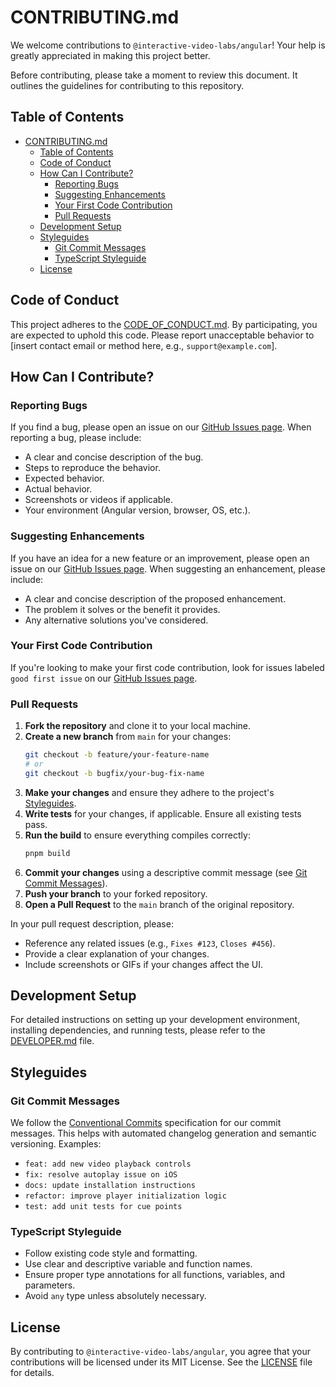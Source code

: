 # CONTRIBUTING.md

We welcome contributions to `@interactive-video-labs/angular`! Your help is greatly appreciated in making this project better.

Before contributing, please take a moment to review this document. It outlines the guidelines for contributing to this repository.

## Table of Contents

- [CONTRIBUTING.md](#contributingmd)
  - [Table of Contents](#table-of-contents)
  - [Code of Conduct](#code-of-conduct)
  - [How Can I Contribute?](#how-can-i-contribute)
    - [Reporting Bugs](#reporting-bugs)
    - [Suggesting Enhancements](#suggesting-enhancements)
    - [Your First Code Contribution](#your-first-code-contribution)
    - [Pull Requests](#pull-requests)
  - [Development Setup](#development-setup)
  - [Styleguides](#styleguides)
    - [Git Commit Messages](#git-commit-messages)
    - [TypeScript Styleguide](#typescript-styleguide)
  - [License](#license)

## Code of Conduct

This project adheres to the [CODE_OF_CONDUCT.md](CODE_OF_CONDUCT.md). By participating, you are expected to uphold this code. Please report unacceptable behavior to [insert contact email or method here, e.g., `support@example.com`].

## How Can I Contribute?

### Reporting Bugs

If you find a bug, please open an issue on our [GitHub Issues page](https://github.com/interactive-video-labs/interactive-video-angular-wrapper/issues). When reporting a bug, please include:

- A clear and concise description of the bug.
- Steps to reproduce the behavior.
- Expected behavior.
- Actual behavior.
- Screenshots or videos if applicable.
- Your environment (Angular version, browser, OS, etc.).

### Suggesting Enhancements

If you have an idea for a new feature or an improvement, please open an issue on our [GitHub Issues page](https://github.com/interactive-video-labs/interactive-video-angular-wrapper/issues). When suggesting an enhancement, please include:

- A clear and concise description of the proposed enhancement.
- The problem it solves or the benefit it provides.
- Any alternative solutions you've considered.

### Your First Code Contribution

If you're looking to make your first code contribution, look for issues labeled `good first issue` on our [GitHub Issues page](https://github.com/interactive-video-labs/interactive-video-angular-wrapper/issues).

### Pull Requests

1.  **Fork the repository** and clone it to your local machine.
2.  **Create a new branch** from `main` for your changes:
    ```bash
    git checkout -b feature/your-feature-name
    # or
    git checkout -b bugfix/your-bug-fix-name
    ```
3.  **Make your changes** and ensure they adhere to the project's [Styleguides](#styleguides).
4.  **Write tests** for your changes, if applicable. Ensure all existing tests pass.
5.  **Run the build** to ensure everything compiles correctly:
    ```bash
    pnpm build
    ```
6.  **Commit your changes** using a descriptive commit message (see [Git Commit Messages](#git-commit-messages)).
7.  **Push your branch** to your forked repository.
8.  **Open a Pull Request** to the `main` branch of the original repository.

In your pull request description, please:

- Reference any related issues (e.g., `Fixes #123`, `Closes #456`).
- Provide a clear explanation of your changes.
- Include screenshots or GIFs if your changes affect the UI.

## Development Setup

For detailed instructions on setting up your development environment, installing dependencies, and running tests, please refer to the [DEVELOPER.md](DEVELOPER.md) file.

## Styleguides

### Git Commit Messages

We follow the [Conventional Commits](https://www.conventionalcommits.org/en/v1.0.0/) specification for our commit messages. This helps with automated changelog generation and semantic versioning. Examples:

- `feat: add new video playback controls`
- `fix: resolve autoplay issue on iOS`
- `docs: update installation instructions`
- `refactor: improve player initialization logic`
- `test: add unit tests for cue points`

### TypeScript Styleguide

- Follow existing code style and formatting.
- Use clear and descriptive variable and function names.
- Ensure proper type annotations for all functions, variables, and parameters.
- Avoid `any` type unless absolutely necessary.

## License

By contributing to `@interactive-video-labs/angular`, you agree that your contributions will be licensed under its MIT License. See the [LICENSE](LICENSE) file for details.
